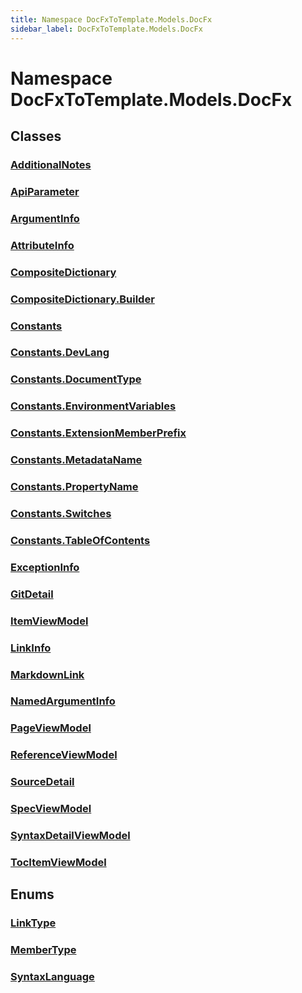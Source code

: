 ```yaml
---
title: Namespace DocFxToTemplate.Models.DocFx
sidebar_label: DocFxToTemplate.Models.DocFx
---
```


# Namespace DocFxToTemplate.Models.DocFx

## Classes
### [AdditionalNotes](../DocFxToTemplate.Models.DocFx/AdditionalNotes)

### [ApiParameter](../DocFxToTemplate.Models.DocFx/ApiParameter)

### [ArgumentInfo](../DocFxToTemplate.Models.DocFx/ArgumentInfo)

### [AttributeInfo](../DocFxToTemplate.Models.DocFx/AttributeInfo)

### [CompositeDictionary](../DocFxToTemplate.Models.DocFx/CompositeDictionary)

### [CompositeDictionary.Builder](../DocFxToTemplate.Models.DocFx/CompositeDictionary.Builder)

### [Constants](../DocFxToTemplate.Models.DocFx/Constants)

### [Constants.DevLang](../DocFxToTemplate.Models.DocFx/Constants.DevLang)

### [Constants.DocumentType](../DocFxToTemplate.Models.DocFx/Constants.DocumentType)

### [Constants.EnvironmentVariables](../DocFxToTemplate.Models.DocFx/Constants.EnvironmentVariables)

### [Constants.ExtensionMemberPrefix](../DocFxToTemplate.Models.DocFx/Constants.ExtensionMemberPrefix)

### [Constants.MetadataName](../DocFxToTemplate.Models.DocFx/Constants.MetadataName)

### [Constants.PropertyName](../DocFxToTemplate.Models.DocFx/Constants.PropertyName)

### [Constants.Switches](../DocFxToTemplate.Models.DocFx/Constants.Switches)

### [Constants.TableOfContents](../DocFxToTemplate.Models.DocFx/Constants.TableOfContents)

### [ExceptionInfo](../DocFxToTemplate.Models.DocFx/ExceptionInfo)

### [GitDetail](../DocFxToTemplate.Models.DocFx/GitDetail)

### [ItemViewModel](../DocFxToTemplate.Models.DocFx/ItemViewModel)

### [LinkInfo](../DocFxToTemplate.Models.DocFx/LinkInfo)

### [MarkdownLink](../DocFxToTemplate.Models.DocFx/MarkdownLink)

### [NamedArgumentInfo](../DocFxToTemplate.Models.DocFx/NamedArgumentInfo)

### [PageViewModel](../DocFxToTemplate.Models.DocFx/PageViewModel)

### [ReferenceViewModel](../DocFxToTemplate.Models.DocFx/ReferenceViewModel)

### [SourceDetail](../DocFxToTemplate.Models.DocFx/SourceDetail)

### [SpecViewModel](../DocFxToTemplate.Models.DocFx/SpecViewModel)

### [SyntaxDetailViewModel](../DocFxToTemplate.Models.DocFx/SyntaxDetailViewModel)

### [TocItemViewModel](../DocFxToTemplate.Models.DocFx/TocItemViewModel)

## Enums
### [LinkType](../DocFxToTemplate.Models.DocFx/LinkType)

### [MemberType](../DocFxToTemplate.Models.DocFx/MemberType)

### [SyntaxLanguage](../DocFxToTemplate.Models.DocFx/SyntaxLanguage)


